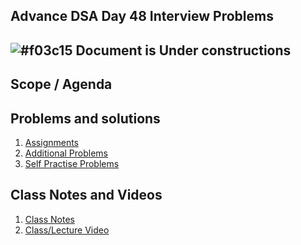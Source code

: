 ## Advance DSA Day 48 Interview Problems

## ![#f03c15](https://placehold.co/15x15/f03c15/f03c15.png) Document is Under constructions

## Scope / Agenda
  

## Problems and solutions

1. [Assignments]()
2. [Additional Problems]()
3. [Self Practise Problems]()

## Class Notes and Videos

1. [Class Notes](../../../class_Notes/Advance%20DSA%20Notes/48.%20Interview%20Problems.pdf)
2. [Class/Lecture Video](https://youtu.be/MhK0hdOjkx4)